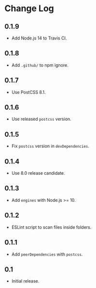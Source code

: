 # Change Log

## 0.1.9
* Add Node.js 14 to Travis CI.

## 0.1.8
* Add `.github/` to npm ignore.

## 0.1.7
* Use PostCSS 8.1.

## 0.1.6
* Use released `postcss` version.

## 0.1.5
* Fix `postcss` version in `devDependencies`.

## 0.1.4
* Use 8.0 release candidate.

## 0.1.3
* Add `engines` with Node.js >= 10.

## 0.1.2
* ESLint script to scan files inside folders.

## 0.1.1
* Add `peerDependencies` with `postcss`.

## 0.1
* Initial release.

